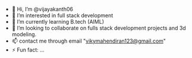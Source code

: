 - 👋 Hi, I’m @vijayakanth06
- 👀 I’m interested in full stack development
- 🌱 I’m currently learning B.tech (AIML)
- 💞️ I’m looking to collaborate on fulls stack development projects and 3d modeling.
- 📫 contact me through email "vikymahendiran123@gmail.com"
- ⚡ Fun fact: ...

<!---
vijayakanth06/vijayakanth06 is a ✨ special ✨ repository because its `README.md` (this file) appears on your GitHub profile.
You can click the Preview link to take a look at your changes.
--->
